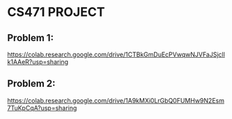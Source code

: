 # CS471 PROJECT

## Problem 1:
https://colab.research.google.com/drive/1CTBkGmDuEcPVwqwNJVFaJSjcllk1AAeR?usp=sharing

## Problem 2:
https://colab.research.google.com/drive/1A9kMXi0LrGbQ0FUMHw9N2Esm7TuKpCqA?usp=sharing
